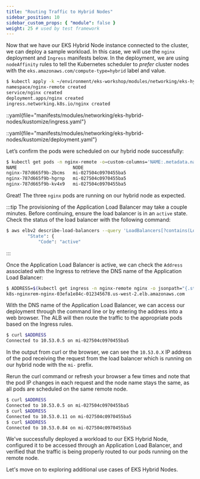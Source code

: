 ```yaml
---
title: "Routing Traffic to Hybrid Nodes"
sidebar_position: 10
sidebar_custom_props: { "module": false }
weight: 25 # used by test framework
---
```


Now that we have our EKS Hybrid Node instance connected to the cluster, we can
deploy a sample workload. In this case, we will use the `nginx` deployment and `Ingress` manifests below. In the deployment, we are using `nodeAffinity` rules to tell the Kubernetes scheduler to _prefer_ cluster nodes
with the `eks.amazonaws.com/compute-type=hybrid` label and value.

```bash
$ kubectl apply -k ~/environment/eks-workshop/modules/networking/eks-hybrid-nodes/kustomize
namespace/nginx-remote created
service/nginx created
deployment.apps/nginx created
ingress.networking.k8s.io/nginx created
```

::yaml{file="manifests/modules/networking/eks-hybrid-nodes/kustomize/ingress.yaml"}

::yaml{file="manifests/modules/networking/eks-hybrid-nodes/kustomize/deployment.yaml"}

Let’s confirm the pods were scheduled on our hybrid node successfully:

```bash
$ kubectl get pods -n nginx-remote -o=custom-columns='NAME:.metadata.name,NODE:.spec.nodeName'
NAME                     NODE
nginx-787d665f9b-2bcms   mi-027504c0970455ba5
nginx-787d665f9b-hgrnp   mi-027504c0970455ba5
nginx-787d665f9b-kv4x9   mi-027504c0970455ba5
```

Great! The three `nginx` pods are running on our hybrid node as expected.

:::tip
The provisioning of the Application Load Balancer may take a couple minutes. Before continuing, ensure the load balancer is in an `active` state. Check the status of the load balancer with the following command:

```bash
$ aws elbv2 describe-load-balancers --query 'LoadBalancers[?contains(LoadBalancerName, `k8s-nginxrem-nginx`) == `true`]' | grep -A 1 "State"
        "State": {
            "Code": "active"
```

:::

Once the Application Load Balancer is active, we can check the `Address` associated with the Ingress to retrieve the DNS name of the Application Load Balancer:

```bash
$ ADDRESS=$(kubectl get ingress -n nginx-remote nginx -o jsonpath="{.status.loadBalancer.ingress[*].hostname}{'\n'}") && echo $ADDRESS
k8s-nginxrem-nginx-03efa1e84c-012345678.us-west-2.elb.amazonaws.com
```

With the DNS name of the Application Load Balancer, we can access our deployment through the command line or by entering the address into a web browser. The ALB will then route the traffic to the appropriate pods based on the Ingress rules.

```bash
$ curl $ADDRESS
Connected to 10.53.0.5 on mi-027504c0970455ba5
```

In the output from curl or the browser, we can see the `10.53.0.X` IP address of the pod receiving the request from the load balancer which is running on our hybrid node with the `mi-` prefix.

Rerun the curl command or refresh your browser a few times and note that the pod IP changes in each request and the node name stays the same, as all pods are scheduled on the same remote node.

```bash
$ curl $ADDRESS
Connected to 10.53.0.5 on mi-027504c0970455ba5
$ curl $ADDRESS
Connected to 10.53.0.11 on mi-027504c0970455ba5
$ curl $ADDRESS
Connected to 10.53.0.84 on mi-027504c0970455ba5
```

We've successfully deployed a workload to our EKS Hybrid Node, configured it to be accessed through an Application Load Balancer, and verified that the traffic is being properly routed to our pods running on the remote node.

Let's move on to exploring additional use cases of EKS Hybrid Nodes.
